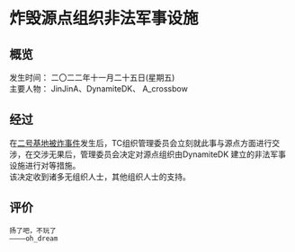 # 炸毁源点组织非法军事设施
## 概览
发生时间： 二〇二二年十一月二十五日(星期五)  
主要人物： JinJinA、DynamiteDK、 A_crossbow

## 经过
在[二号基地被炸事件](20221125.md)发生后，TC组织管理委员会立刻就此事与源点方面进行交涉，在交涉无果后，管理委员会决定对源点组织由DynamiteDK 建立的非法军事设施进行对等措施。  
该决定收到诸多无组织人士，其他组织人士的支持。  

## 评价
    扬了吧，不玩了
    ————oh_dream

    